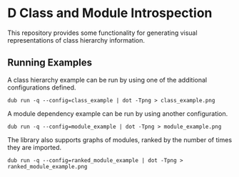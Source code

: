 # D Class and Module Introspection

This repository provides some functionality for generating visual
representations of class hierarchy information.

## Running Examples

A class hierarchy example can be run by using one of the additional
configurations defined.

```
dub run -q --config=class_example | dot -Tpng > class_example.png
```

A module dependency example can be run by using another configuration.

```
dub run -q --config=module_example | dot -Tpng > module_example.png
```

The library also supports graphs of modules, ranked by the number of times they are imported.

```
dub run -q --config=ranked_module_example | dot -Tpng > ranked_module_example.png
```
